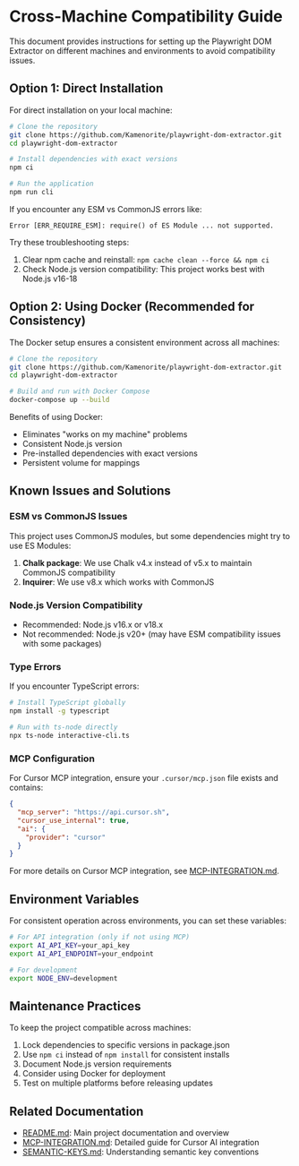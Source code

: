 # Cross-Machine Compatibility Guide

This document provides instructions for setting up the Playwright DOM Extractor on different machines and environments to avoid compatibility issues.

## Option 1: Direct Installation

For direct installation on your local machine:

```bash
# Clone the repository
git clone https://github.com/Kamenorite/playwright-dom-extractor.git
cd playwright-dom-extractor

# Install dependencies with exact versions
npm ci

# Run the application
npm run cli
```

If you encounter any ESM vs CommonJS errors like:

```
Error [ERR_REQUIRE_ESM]: require() of ES Module ... not supported.
```

Try these troubleshooting steps:

1. Clear npm cache and reinstall: `npm cache clean --force && npm ci`
2. Check Node.js version compatibility: This project works best with Node.js v16-18

## Option 2: Using Docker (Recommended for Consistency)

The Docker setup ensures a consistent environment across all machines:

```bash
# Clone the repository
git clone https://github.com/Kamenorite/playwright-dom-extractor.git
cd playwright-dom-extractor

# Build and run with Docker Compose
docker-compose up --build
```

Benefits of using Docker:
- Eliminates "works on my machine" problems
- Consistent Node.js version
- Pre-installed dependencies with exact versions
- Persistent volume for mappings

## Known Issues and Solutions

### ESM vs CommonJS Issues

This project uses CommonJS modules, but some dependencies might try to use ES Modules:

1. **Chalk package**: We use Chalk v4.x instead of v5.x to maintain CommonJS compatibility
2. **Inquirer**: We use v8.x which works with CommonJS

### Node.js Version Compatibility

- Recommended: Node.js v16.x or v18.x
- Not recommended: Node.js v20+ (may have ESM compatibility issues with some packages)

### Type Errors

If you encounter TypeScript errors:

```bash
# Install TypeScript globally
npm install -g typescript

# Run with ts-node directly
npx ts-node interactive-cli.ts
```

### MCP Configuration

For Cursor MCP integration, ensure your `.cursor/mcp.json` file exists and contains:

```json
{
  "mcp_server": "https://api.cursor.sh",
  "cursor_use_internal": true,
  "ai": {
    "provider": "cursor"
  }
}
```

For more details on Cursor MCP integration, see [MCP-INTEGRATION.md](MCP-INTEGRATION.md).

## Environment Variables

For consistent operation across environments, you can set these variables:

```bash
# For API integration (only if not using MCP)
export AI_API_KEY=your_api_key
export AI_API_ENDPOINT=your_endpoint

# For development
export NODE_ENV=development
```

## Maintenance Practices

To keep the project compatible across machines:

1. Lock dependencies to specific versions in package.json
2. Use `npm ci` instead of `npm install` for consistent installs
3. Document Node.js version requirements
4. Consider using Docker for deployment
5. Test on multiple platforms before releasing updates

## Related Documentation

- [README.md](README.md): Main project documentation and overview
- [MCP-INTEGRATION.md](MCP-INTEGRATION.md): Detailed guide for Cursor AI integration
- [SEMANTIC-KEYS.md](SEMANTIC-KEYS.md): Understanding semantic key conventions 